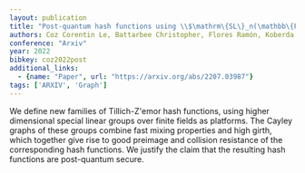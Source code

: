```yaml
---
layout: publication
title: "Post-quantum hash functions using \\$\mathrm\{SL\}_n(\mathbb\{F\}_p)\\$"
authors: Coz Corentin Le, Battarbee Christopher, Flores Ramón, Koberda Thomas, Kahrobaei Delaram
conference: "Arxiv"
year: 2022
bibkey: coz2022post
additional_links:
  - {name: "Paper", url: "https://arxiv.org/abs/2207.03987"}
tags: ['ARXIV', 'Graph']
---
```

We define new families of Tillich-Z\'emor hash functions, using higher
dimensional special linear groups over finite fields as platforms. The Cayley
graphs of these groups combine fast mixing properties and high girth, which
together give rise to good preimage and collision resistance of the
corresponding hash functions. We justify the claim that the resulting hash
functions are post-quantum secure.
